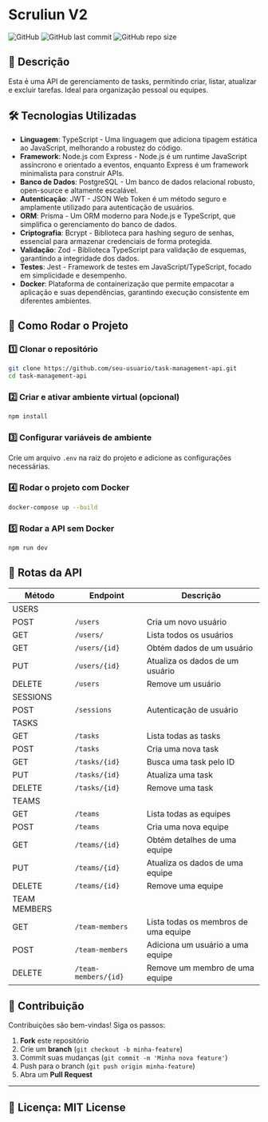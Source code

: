 # Scruliun V2

![GitHub](https://img.shields.io/github/license/NandaoSpain/Scruliun)
![GitHub last commit](https://img.shields.io/github/last-commit/NandaoSpain/Scruliun)
![GitHub repo size](https://img.shields.io/github/repo-size/NandaoSpain/Scruliun)

## 📌 Descrição
Esta é uma API de gerenciamento de tasks, permitindo criar, listar, atualizar e excluir tarefas. Ideal para organização pessoal ou equipes.

## 🛠 Tecnologias Utilizadas
- **Linguagem**: TypeScript - Uma linguagem que adiciona tipagem estática ao JavaScript, melhorando a robustez do código.
- **Framework**: Node.js com Express - Node.js é um runtime JavaScript assíncrono e orientado a eventos, enquanto Express é um framework minimalista para construir APIs.
- **Banco de Dados**: PostgreSQL - Um banco de dados relacional robusto, open-source e altamente escalável.
- **Autenticação**: JWT - JSON Web Token é um método seguro e amplamente utilizado para autenticação de usuários.
- **ORM**: Prisma - Um ORM moderno para Node.js e TypeScript, que simplifica o gerenciamento do banco de dados.
- **Criptografia**: Bcrypt - Biblioteca para hashing seguro de senhas, essencial para armazenar credenciais de forma protegida.
- **Validação**: Zod - Biblioteca TypeScript para validação de esquemas, garantindo a integridade dos dados.
- **Testes**: Jest - Framework de testes em JavaScript/TypeScript, focado em simplicidade e desempenho.
- **Docker**: Plataforma de containerização que permite empacotar a aplicação e suas dependências, garantindo execução consistente em diferentes ambientes.

## 🚀 Como Rodar o Projeto

### 1️⃣ Clonar o repositório
```bash
git clone https://github.com/seu-usuario/task-management-api.git
cd task-management-api
```

### 2️⃣ Criar e ativar ambiente virtual (opcional)
```bash
npm install
```

### 3️⃣ Configurar variáveis de ambiente
Crie um arquivo `.env` na raiz do projeto e adicione as configurações necessárias.

### 4️⃣ Rodar o projeto com Docker
```bash
docker-compose up --build
```

### 5️⃣ Rodar a API sem Docker
```bash
npm run dev
```

## 🔗 Rotas da API 
| Método | Endpoint | Descrição |
|---------|----------|-------------|
| USERS   |
| POST    | `/users` | Cria um novo usuário |
| GET     | `/users/` | Lista todos os usuários |
| GET     | `/users/{id}` | Obtém dados de um usuário |
| PUT     | `/users/{id}` | Atualiza os dados de um usuário |
| DELETE  | `/users` | Remove um usuário|
| SESSIONS|
| POST    | `/sessions` | Autenticação de usuário |
| TASKS   |
| GET     | `/tasks` | Lista todas as tasks |
| POST    | `/tasks` | Cria uma nova task |
| GET     | `/tasks/{id}` | Busca uma task pelo ID |
| PUT     | `/tasks/{id}` | Atualiza uma task |
| DELETE  | `/tasks/{id}` | Remove uma task |
| TEAMS   |
| GET     | `/teams` | Lista todas as equipes |
| POST    | `/teams` | Cria uma nova equipe |
| GET	    |`/teams/{id}`| Obtém detalhes de uma equipe
| PUT	    |`/teams/{id}`|	Atualiza os dados de uma equipe
|DELETE	  |`/teams/{id}`|	Remove uma equipe
| TEAM MEMBERS| 
| GET     | `/team-members` | Lista todas os membros de uma equipe  |
| POST    | `/team-members` | Adiciona um usuário a uma equipe |
| DELETE  | `/team-members/{id}` | Remove um membro de uma equipe |

## 📌 Contribuição
Contribuições são bem-vindas! Siga os passos:
1. **Fork** este repositório
2. Crie um **branch** (`git checkout -b minha-feature`)
3. Commit suas mudanças (`git commit -m 'Minha nova feature'`)
4. Push para o branch (`git push origin minha-feature`)
5. Abra um **Pull Request**

---
**📄 Licença**: MIT License
---

